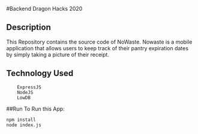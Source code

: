 #Backend Dragon Hacks 2020
## Description
This Repository contains the source code of NoWaste. Nowaste is a mobile application that allows users to keep track of their pantry expiration dates by simply taking a picture of their receipt.
## Technology Used
``` TesseractJS
    ExpressJS
    NodeJS
    LowDB
```
##Run
To Run this App:
```
npm install
node index.js
```
